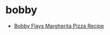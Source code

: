 # bobby

 * [Bobby Flays Margherita Pizza Recipe](../index/b/bobby-flays-margherita-pizza-recipe.json)
